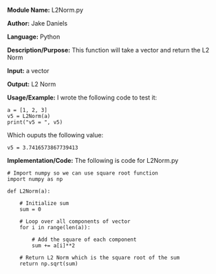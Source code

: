 **Module Name:** L2Norm.py

**Author:** Jake Daniels

**Language:** Python

**Description/Purpose:** This function will take a vector and return the L2 Norm

**Input:** a vector

**Output:** L2 Norm

**Usage/Example:** I wrote the following code to test it:

    a = [1, 2, 3]
    v5 = L2Norm(a)
    print("v5 = ", v5)

Which ouputs the following value:

    v5 = 3.7416573867739413

**Implementation/Code:** The following is code for L2Norm.py

    # Import numpy so we can use square root function
    import numpy as np

    def L2Norm(a):
    
        # Initialize sum
        sum = 0
        
        # Loop over all components of vector
        for i in range(len(a)):
        
            # Add the square of each component
            sum += a[i]**2
            
        # Return L2 Norm which is the square root of the sum
        return np.sqrt(sum)
